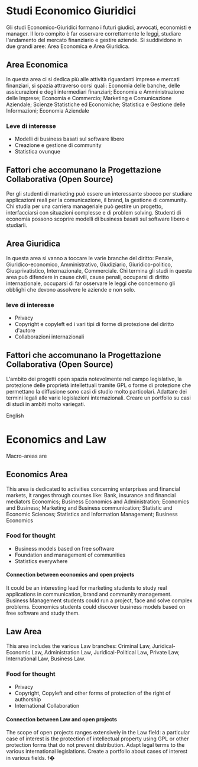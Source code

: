 # Studi Economico Giuridici

Gli studi Economico-Giuridici formano i futuri giudici, avvocati, economisti e manager. 
Il loro compito è far osservare correttamente le leggi, studiare l'andamento del mercato finanziario e gestire aziende.
Si suddividono in due grandi aree: Area Economica e Area Giuridica. 

## Area Economica
In questa area ci si dedica più alle attività riguardanti imprese e mercati finanziari, si spazia attraverso corsi quali: Economia delle banche, delle assicurazioni e degli intermediari finanziari; Economia e Amministrazione delle Imprese; Economia e Commercio; Marketing e Comunicazione Aziendale; Scienze Statistiche ed Economiche; Statistica e Gestione delle Informazioni; Economia Aziendale 
### Leve di interesse
- Modelli di business basati sul software libero
- Creazione e gestione di community
- Statistica ovunque

## Fattori che accomunano la Progettazione Collaborativa (Open Source)
Per gli studenti di marketing può essere un interessante sbocco per studiare applicazioni reali per la comunicazione, il brand, la gestione di community. 
Chi studia per una carriera manageriale può gestire un progetto, interfacciarsi con situazioni complesse e di problem solving.
Studenti di economia possono scoprire modelli di business basati sul software libero e studiarli.


## Area Giuridica
In questa area si vanno a toccare le varie branche del diritto: Penale, Giuridico-economico, Amministrativo, Giudiziario, Giuridico-politico, Giusprivatistico, Internazionale, Commerciale.
Chi termina gli studi in questa area può difendere in cause civili, cause penali, occuparsi di diritto internazionale, occuparsi di far osservare le leggi che concernono gli obblighi che devono assolvere le aziende e non solo.
 
### leve di interesse
 - Privacy
 - Copyright e copyleft ed i vari tipi di forme di protezione del diritto d'autore
 - Collaborazioni internazionali

## Fattori che accomunano la Progettazione Collaborativa (Open Source)
L'ambito dei progetti open spazia notevolmente nel campo legislativo, la protezione delle proprietà intellettuali tramite GPL o forme di protezione che permettano la diffusione sono casi di studio molto particolari.
Adattare dei termini legali alle varie legislazioni internazionali.
Creare un portfolio su casi di studi in ambiti molto variegati.

English

# Economics and Law

Macro-areas are

## Economics Area
This area is dedicated to activities concerning enterprises and financial markets, it ranges through courses like:
Bank, insurance and financial mediators Economics; Business Economics and Administration; Economics and Business; Marketing and Business communication; Statistic and Economic Sciences; Statistics and Information Management; Business Economics
### Food for thought
- Business models based on free software
- Foundation and management of communities
- Statistics everywhere

#### Connection between economics and open projects
It could be an interesting lead for marketing students to study real applications in communication, brand and community management.
Business Management students could run a project, face and solve complex problems.
Economics students could discover business models based on free software and study them.

## Law Area
This area includes the various Law branches:
Criminal Law, Juridical-Economic Law, Administration Law, Juridical-Political Law, Private Law, International Law, Business Law.

### Food for thought
- Privacy
- Copyright, Copyleft and other forms of protection of the right of authorship
- International Collaboration

#### Connection between Law and open projects
The scope of open projects ranges extensively in the Law field: a particular case of interest is the protection of intellectual property using GPL or other protection forms that do not prevent distribution.
Adapt legal terms to the various international legislations.
Create a portfolio about cases of interest in various fields.
f�
